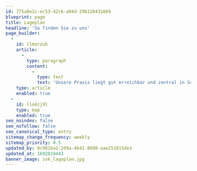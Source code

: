 ```yaml
---
id: 775a8e1c-ec53-42c6-a04d-298120431669
blueprint: page
title: Lageplan
headline: 'So finden Sie zu uns'
page_builder:
  -
    id: llmorzuk
    article:
      -
        type: paragraph
        content:
          -
            type: text
            text: 'Unsere Praxis liegt gut erreichbar und zentral in Schwabmünchen. Parkplätze sind am Haus vorhanden. Das Haus verfügt über einen Lift, mit dem die Praxis barrierefrei zu erreichen ist.'
    type: article
    enabled: true
  -
    id: llo4zj9l
    type: map
    enabled: true
seo_noindex: false
seo_nofollow: false
seo_canonical_type: entry
sitemap_change_frequency: weekly
sitemap_priority: 0.5
updated_by: 8c9816a1-2d9a-4b41-8090-aae253815de3
updated_at: 1692819443
banner_image: zvk_lageplan.jpg
---
```

